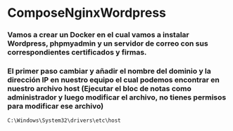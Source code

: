# ComposeNginxWordpress
### Vamos a crear un Docker en el cual vamos a instalar Wordpress, phpmyadmin y un servidor de correo con sus correspondientes certificados y firmas.
### El primer paso cambiar y añadir el nombre del dominio y la dirección IP en nuestro equipo el cual podemos encontrar en nuestro archivo host (Ejecutar el bloc de notas como administrador y luego modificar el archivo, no tienes permisos para modificar ese archivo)

```shell
C:\Windows\System32\drivers\etc\host 
```
